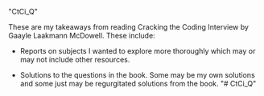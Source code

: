"CtCi_Q" 

These are my takeaways from reading Cracking the Coding Interview by 
Gaayle Laakmann McDowell. These include:

* Reports on subjects I wanted to explore more thoroughly which may or 
may not include other resources.

* Solutions to the questions in the book. Some may be my own solutions 
and some just may be regurgitated solutions from the book. 
"# CtCi_Q" 
